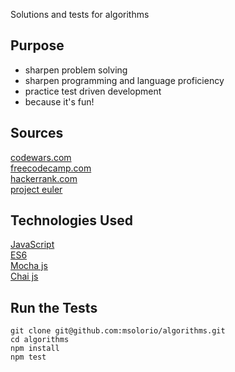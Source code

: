 Solutions and tests for algorithms

## Purpose
- sharpen problem solving
- sharpen programming and language proficiency
- practice test driven development
- because it's fun!

## Sources
[codewars.com](https://www.codewars.com/)
<br/>[freecodecamp.com](https://www.freecodecamp.org/)
<br/>[hackerrank.com](https://www.hackerrank.com/)
<br/>[project euler](https://projecteuler.net/)

## Technologies Used
[JavaScript](https://developer.mozilla.org/en-US/docs/Web/JavaScript)
<br/>[ES6](http://es6-features.org/#Constants)
<br/>[Mocha js](https://mochajs.org/)
<br/>[Chai js](http://chaijs.com/)

## Run the Tests
```
git clone git@github.com:msolorio/algorithms.git
cd algorithms
npm install
npm test
```
